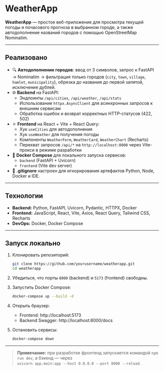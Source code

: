 # WeatherApp

**WeatherApp** — простое веб-приложение для просмотра текущей погоды и почасового прогноза в выбранном городе, а также автодополнение названий городов с помощью OpenStreetMap Nominatim.

---

## Реализовано

- 🔍 **Автодополнение городов**: ввод от 3 символов, запрос к FastAPI → Nominatim → фильтрация только городов (`city`, `town`, `village`, `hamlet`, `municipality`), обрезка до названия до первой запятой, исключение дублей.  
- 🌐 **Backend** на FastAPI:
  - Эндпоинты `/api/cities`, `/api/weather`, `/api/stats`
  - Использование `httpx.AsyncClient` для асинхронных запросов к внешним сервисам
  - Обработка ошибок и возврат корректных HTTP-статусов (422, 502)  
- ⚛️ **Frontend** на React + Vite + React Query:
  - Хук `useCities` для автодополнения
  - Хук `useWeather` для получения погоды
  - Компоненты `WeatherForm`, `WeatherCard`, `WeatherChart` (Recharts)
  - Перехват запросов `/api/*` на `http://localhost:8000` через Vite-прокси в режиме разработки  
- 🐳 **Docker Compose** для локального запуска сервисов:
  - `backend` (FastAPI + Uvicorn)
  - `frontend` (Vite dev server)  
- 📁 **.gitignore** настроен для игнорирования артефактов Python, Node, Docker и IDE.

---

## Технологии

- **Backend:** Python, FastAPI, Uvicorn, Pydantic, HTTPX, Docker  
- **Frontend:** JavaScript, React, Vite, Axios, React Query, Tailwind CSS, Recharts  
- **DevOps:** Docker, Docker Compose

---

## Запуск локально

1. Клонировать репозиторий:

   ```bash
   git clone https://github.com/yourusername/weatherapp.git
   cd weatherapp
   ```

2. Убедиться, что порты `8000` (backend) и `5173` (frontend) свободны.

3. Запустить Docker Compose:

   ```bash
   docker-compose up --build -d
   ```

4. Открыть браузер:

   - Frontend: http://localhost:5173
   - Backend Swagger: http://localhost:8000/docs

5. Остановить сервисы:

   ```bash
   docker-compose down
   ```

---

> **Примечание:** при разработке фронтенд запускается командой `npm run dev`, а бэкенд — через  
> `uvicorn app.main:app --host 0.0.0.0 --port 8000 --reload`.  
